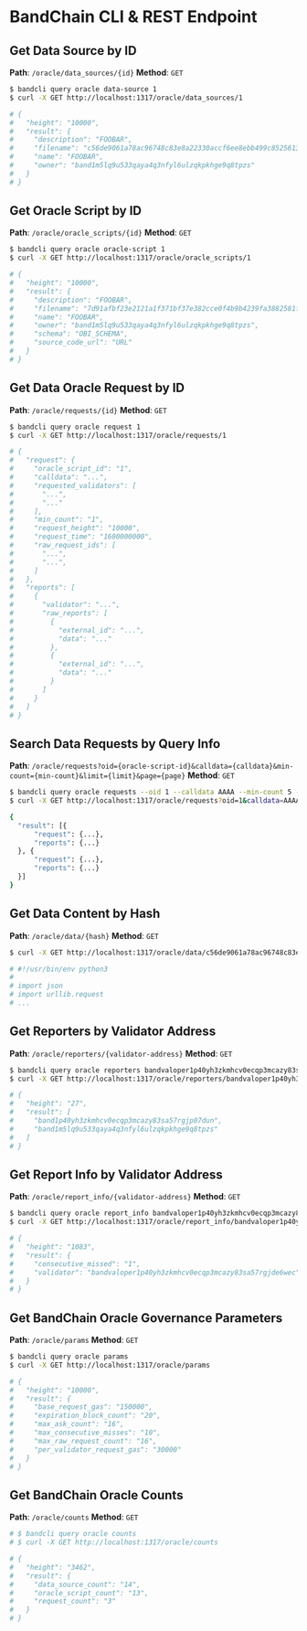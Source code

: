 <!--
order: 4
-->

# BandChain CLI & REST Endpoint

## Get Data Source by ID

**Path**: `/oracle/data_sources/{id}`
**Method**: `GET`

```bash
$ bandcli query oracle data-source 1
$ curl -X GET http://localhost:1317/oracle/data_sources/1

# {
#   "height": "10000",
#   "result": {
#     "description": "FOOBAR",
#     "filename": "c56de9061a78ac96748c83e8a22330accf6ee8ebb499c8525613149a70ec49d0",
#     "name": "FOOBAR",
#     "owner": "band1m5lq9u533qaya4q3nfyl6ulzqkpkhge9q8tpzs"
#   }
# }
```

## Get Oracle Script by ID

**Path**: `/oracle/oracle_scripts/{id}`
**Method**: `GET`

```bash
$ bandcli query oracle oracle-script 1
$ curl -X GET http://localhost:1317/oracle/oracle_scripts/1

# {
#   "height": "10000",
#   "result": {
#     "description": "FOOBAR",
#     "filename": "7d91afbf23e2121a1f371bf37e382cce0f4b9b4239fa3882581f4dc8f2c993ce",
#     "name": "FOOBAR",
#     "owner": "band1m5lq9u533qaya4q3nfyl6ulzqkpkhge9q8tpzs",
#     "schema": "OBI_SCHEMA",
#     "source_code_url": "URL"
#   }
# }
```

## Get Data Oracle Request by ID

**Path**: `/oracle/requests/{id}`
**Method**: `GET`

```bash
$ bandcli query oracle request 1
$ curl -X GET http://localhost:1317/oracle/requests/1

# {
#   "request": {
#     "oracle_script_id": "1",
#     "calldata": "...",
#     "requested_validators": [
#       "...",
#       "..."
#     ],
#     "min_count": "1",
#     "request_height": "10000",
#     "request_time": "1600000000",
#     "raw_request_ids": [
#       "...",
#       "...",
#     ]
#   },
#   "reports": [
#     {
#       "validator": "...",
#       "raw_reports": [
#         {
#           "external_id": "...",
#           "data": "..."
#         },
#         {
#           "external_id": "...",
#           "data": "..."
#         }
#       ]
#     }
#   ]
# }
```

## Search Data Requests by Query Info

**Path**: `/oracle/requests?oid={oracle-script-id}&calldata={calldata}&min-count={min-count}&limit={limit}&page={page}`
**Method**: `GET`

```bash
$ bandcli query oracle requests --oid 1 --calldata AAAA --min-count 5 --limit 10 --page 2
$ curl -X GET http://localhost:1317/oracle/requests?oid=1&calldata=AAAA&min-count=5&limit=10&page=2

{
  "result": [{
      "request": {...},
      "reports": {...}
  }, {
      "request": {...},
      "reports": {...}
  }]
}
```

## Get Data Content by Hash

**Path**: `/oracle/data/{hash}`
**Method**: `GET`

```bash
$ curl -X GET http://localhost:1317/oracle/data/c56de9061a78ac96748c83e8a22330accf6ee8ebb499c8525613149a70ec49d0

# #!/usr/bin/env python3
# 
# import json
# import urllib.request
# ...
```

## Get Reporters by Validator Address

**Path**: `/oracle/reporters/{validator-address}`
**Method**: `GET`

```bash
$ bandcli query oracle reporters bandvaloper1p40yh3zkmhcv0ecqp3mcazy83sa57rgjde6wec
$ curl -X GET http://localhost:1317/oracle/reporters/bandvaloper1p40yh3zkmhcv0ecqp3mcazy83sa57rgjde6wec

# {
#   "height": "27",
#   "result": [
#     "band1p40yh3zkmhcv0ecqp3mcazy83sa57rgjp07dun",
#     "band1m5lq9u533qaya4q3nfyl6ulzqkpkhge9q8tpzs"
#   ]
# }
```

## Get Report Info by Validator Address

**Path**: `/oracle/report_info/{validator-address}`
**Method**: `GET`

```bash
$ bandcli query oracle report_info bandvaloper1p40yh3zkmhcv0ecqp3mcazy83sa57rgjde6wec
$ curl -X GET http://localhost:1317/oracle/report_info/bandvaloper1p40yh3zkmhcv0ecqp3mcazy83sa57rgjde6wec

# {
#   "height": "1083",
#   "result": {
#     "consecutive_missed": "1",
#     "validator": "bandvaloper1p40yh3zkmhcv0ecqp3mcazy83sa57rgjde6wec"
#   }
# }
```

## Get BandChain Oracle Governance Parameters

**Path**: `/oracle/params`
**Method**: `GET`

```bash
$ bandcli query oracle params
$ curl -X GET http://localhost:1317/oracle/params

# {
#   "height": "10000",
#   "result": {
#     "base_request_gas": "150000",
#     "expiration_block_count": "20",
#     "max_ask_count": "16",
#     "max_consecutive_misses": "10",
#     "max_raw_request_count": "16",
#     "per_validator_request_gas": "30000"
#   }
# }
```

## Get BandChain Oracle Counts

**Path**: `/oracle/counts`
**Method**: `GET`

```bash
# $ bandcli query oracle counts
# $ curl -X GET http://localhost:1317/oracle/counts

# {
#   "height": "3462",
#   "result": {
#     "data_source_count": "14",
#     "oracle_script_count": "13",
#     "request_count": "3"
#   }
# }
```

